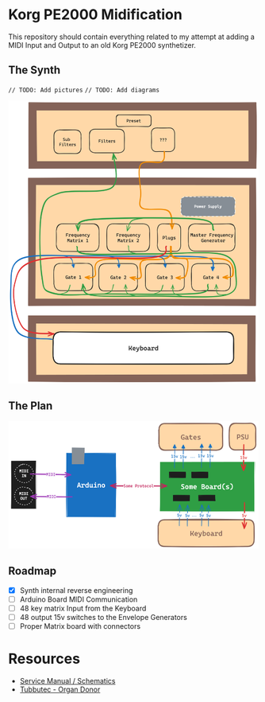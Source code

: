 # Korg PE2000 Midification

This repository should contain everything related to my attempt at adding a MIDI Input and Output to an old Korg PE2000 synthetizer.

## The Synth

`// TODO: Add pictures`
`// TODO: Add diagrams`

![Block Diagram of the Korg PE2000 Synth internal circuits](./docs/diagram-synth-blocks.png)

## The Plan

![Structure of the main plan for the MIDIficiation](./docs/diagram-main-plan.png)


## Roadmap

- [x] Synth internal reverse engineering
- [ ] Arduino Board MIDI Communication
- [ ] 48 key matrix Input from the Keyboard
- [ ] 48 output 15v switches to the Envelope Generators
- [ ] Proper Matrix board with connectors

# Resources

- [Service Manual / Schematics](./docs/schematics.pdf)
- [Tubbutec - Organ Donor](https://tubbutec.de/blog/midi-for-korg-pe-1000-organdonor/)